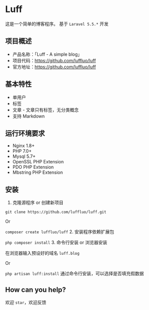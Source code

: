 # Luff
这是一个简单的博客程序。
基于 `Laravel 5.5.*` 开发

## 项目概述
* 产品名称：「Luff - A simple blog」
* 项目代码：https://github.com/luffluo/luff
* 官方地址：https://github.com/luffluo/luff

## 基本特性
* 单用户
* 标签
* 文章 - 文章只有标签，无分类概念
* 支持 Markdown

## 运行环境要求
* Nginx 1.8+
* PHP 7.0+
* Mysql 5.7+
* OpenSSL PHP Extension
* PDO PHP Extension
* Mbstring PHP Extension

## 安装
1. 克隆源程序 or 创建新项目

`git clone https://github.com/luffluo/luff.git`

Or

`composer create luffluo/luff`
2. 安装程序依赖扩展包

`php composer install`
3. 命令行安装 or 浏览器安装

在浏览器输入预设好的域名 `luff.blog`

Or

`php artisan luff:install`
通过命令行安装，可以选择是否填充假数据

## How can you help?
欢迎 `star`，欢迎反馈